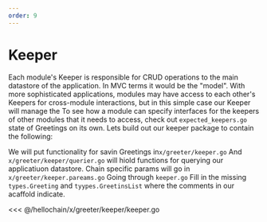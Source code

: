 ```yaml
---
order: 9
---
```


# Keeper

Each module's Keeper is responsible for CRUD operations to the main datastore
of the application. In MVC terms it would be the "model". With more
sophisticated applications, modules may have access to each other's Keepers for
cross-module interactions,  but in this simple case our Keeper will manage the
To see how a module can specify interfaces for the keepers of other modules that it needs to access, check out `expected_keepers.go`
state of Greetings on its own. Lets build out our keeper package to contain the following:

We will put functionality for savin Greetings in`x/greeter/keeper.go` And `x/greeter/keeper/querier.go` will hiold functions for querying our applicatiuon datastore.
Chain specific params will go in `x/greeter/keeper.pareams.go`
Going through `keeper.go` Fill in the missing `types.Greeting` and `tyypes.GreetinsList` where the comments in our acaffold indicate.


<<< @/hellochain/x/greeter/keeper/keeper.go
